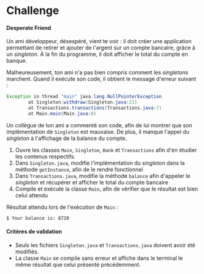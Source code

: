 # Challenge

#### Desperate Friend

Un ami développeur, désespéré, vient te voir : il doit créer une application permettant de retirer et ajouter de l'argent sur un compte bancaire, grâce à un  _singleton_. À la fin du programme, il doit afficher le total du compte en banque.

Malheureusement, ton ami n'a pas bien compris comment les  _singletons_  marchent. Quand il exécute son code, il obtient le message d'erreur suivant :

```java
Exception in thread "main" java.lang.NullPointerException
        at Singleton.withdraw(Singleton.java:21)
        at Transactions.transactions(Transactions.java:7)
        at Main.main(Main.java:8)

```

Un collègue de ton ami a commenté son code, afin de lui montrer que son implémentation de  `Singleton`  est mauvaise. De plus, il manque l'appel du  _singleton_  à l'affichage de la balance du compte.



1.  Ouvre les classes  `Main`,  `Singleton`,  `Bank`  et  `Transactions`  afin d'en étudier les contenus respectifs.
2.  Dans  `Singleton.java`, modifie l'implémentation du  _singleton_  dans la méthode  `getInstance`, afin de le rendre fonctionnel
3.  Dans  `Transactions.java`, modifie la méthode  `balance`  afin d'appeler le  _singleton_  et récupérer et afficher le total du compte bancaire
4.  Compile et exécute la classe  `Main`, afin de vérifier que le résultat est bien celui attendu

Résultat attendu lors de l'exécution de  `Main`  :

```
$ Your balance is: 8720

```

#### Critères de validation

-   Seuls les fichiers  `Singleton.java`  et  `Transactions.java`  doivent avoir été modifiés.
-   La classe  `Main`  se compile sans erreur et affiche dans le terminal le même résultat que celui présenté précédemment.